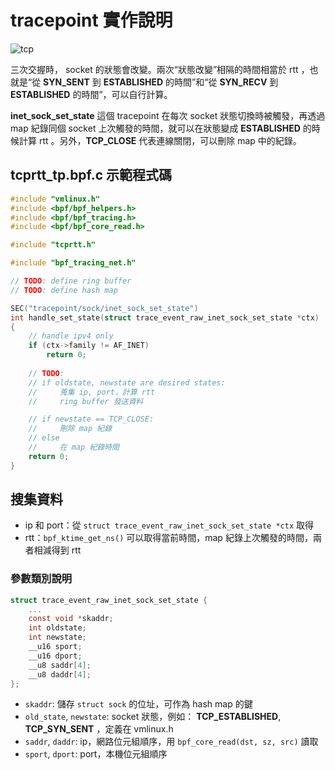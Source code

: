 # tracepoint 實作說明

![tcp](https://hackmd.io/_uploads/Sy-DmkxWyx.png)

三次交握時， socket 的狀態會改變。兩次“狀態改變”相隔的時間相當於 rtt ，也就是“從 **SYN_SENT** 到 **ESTABLISHED** 的時間”和“從 **SYN_RECV** 到 **ESTABLISHED** 的時間”，可以自行計算。

**inet_sock_set_state** 這個 tracepoint 在每次 socket 狀態切換時被觸發，再透過 map 紀錄同個 socket 上次觸發的時間，就可以在狀態變成 **ESTABLISHED** 的時候計算 rtt 。另外，**TCP_CLOSE** 代表連線關閉，可以刪除 map 中的紀錄。

## tcprtt_tp.bpf.c 示範程式碼

```c
#include "vmlinux.h"
#include <bpf/bpf_helpers.h>
#include <bpf/bpf_tracing.h>
#include <bpf/bpf_core_read.h>

#include "tcprtt.h"

#include "bpf_tracing_net.h"

// TODO: define ring buffer
// TODO: define hash map

SEC("tracepoint/sock/inet_sock_set_state")
int handle_set_state(struct trace_event_raw_inet_sock_set_state *ctx)
{
    // handle ipv4 only
    if (ctx->family != AF_INET)
        return 0;
    
    // TODO:
    // if oldstate, newstate are desired states:
    //     蒐集 ip, port，計算 rtt
    //     ring buffer 發送資料

    // if newstate == TCP_CLOSE:
    //     刪除 map 紀錄
    // else
    //     在 map 紀錄時間
    return 0;
}
```

## 搜集資料

- ip 和 port：從 `struct trace_event_raw_inet_sock_set_state *ctx` 取得
- rtt：`bpf_ktime_get_ns()` 可以取得當前時間，map 紀錄上次觸發的時間，兩者相減得到 rtt

### 參數類別說明

```c
struct trace_event_raw_inet_sock_set_state {
    ...
    const void *skaddr;
    int oldstate;
    int newstate;
    __u16 sport;
    __u16 dport;
    __u8 saddr[4];
    __u8 daddr[4];
};
```

- `skaddr`: 儲存 `struct sock` 的位址，可作為 hash map 的鍵
- `old_state`, `newstate`: socket 狀態，例如： **TCP_ESTABLISHED**, **TCP_SYN_SENT** ，定義在 vmlinux.h
- `saddr`, `daddr`: ip，網路位元組順序，用 `bpf_core_read(dst, sz, src)` 讀取
- `sport`, `dport`: port，本機位元組順序

